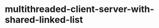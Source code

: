 multithreaded-client-server-with-shared-linked-list
===================================================
